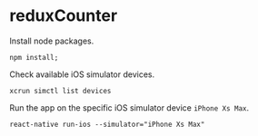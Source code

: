 # reduxCounter

Install node packages.
```
npm install;
```

Check available iOS simulator devices.
```
xcrun simctl list devices
```

Run the app on the specific iOS simulator device `iPhone Xs Max`.
```
react-native run-ios --simulator="iPhone Xs Max"
```
